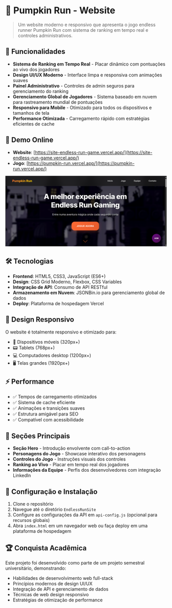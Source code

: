 # 🎃 Pumpkin Run - Website

> Um website moderno e responsivo que apresenta o jogo endless runner Pumpkin Run com sistema de ranking em tempo real e controles administrativos.

## 🌟 Funcionalidades

- **Sistema de Ranking em Tempo Real** - Placar dinâmico com pontuações ao vivo dos jogadores
- **Design UI/UX Moderno** - Interface limpa e responsiva com animações suaves
- **Painel Administrativo** - Controles de admin seguros para gerenciamento do ranking
- **Gerenciamento Global de Jogadores** - Sistema baseado em nuvem para rastreamento mundial de pontuações
- **Responsivo para Mobile** - Otimizado para todos os dispositivos e tamanhos de tela
- **Performance Otimizada** - Carregamento rápido com estratégias eficientes de cache

## 🚀 Demo Online

- **Website**: [https://site-endless-run-game.vercel.app/](https://site-endless-run-game.vercel.app/)
- **Jogo**: [https://pumpkin-run.vercel.app/](https://pumpkin-run.vercel.app/)

![Website Pumpkin Run](img-demo.png)

## 🛠️ Tecnologias

- **Frontend**: HTML5, CSS3, JavaScript (ES6+)
- **Design**: CSS Grid Moderno, Flexbox, CSS Variables
- **Integração de API**: Consumo de API RESTful
- **Armazenamento em Nuvem**: JSONBin.io para gerenciamento global de dados
- **Deploy**: Plataforma de hospedagem Vercel

## 📱 Design Responsivo

O website é totalmente responsivo e otimizado para:
- 📱 Dispositivos móveis (320px+)
- 📟 Tablets (768px+)
- 💻 Computadores desktop (1200px+)
- 🖥️ Telas grandes (1920px+)

## ⚡ Performance

- ✅ Tempos de carregamento otimizados
- ✅ Sistema de cache eficiente
- ✅ Animações e transições suaves
- ✅ Estrutura amigável para SEO
- ✅ Compatível com acessibilidade

## 🎯 Seções Principais

- **Seção Hero** - Introdução envolvente com call-to-action
- **Personagens do Jogo** - Showcase interativo dos personagens
- **Controles do Jogo** - Instruções visuais dos controles
- **Ranking ao Vivo** - Placar em tempo real dos jogadores
- **Informações da Equipe** - Perfis dos desenvolvedores com integração LinkedIn

## 🔧 Configuração e Instalação

1. Clone o repositório
2. Navegue até o diretório `EndlessRunSite`
3. Configure as configurações da API em `api-config.js` (opcional para recursos globais)
4. Abra `index.html` em um navegador web ou faça deploy em uma plataforma de hospedagem

## 🏆 Conquista Acadêmica

Este projeto foi desenvolvido como parte de um projeto semestral universitário, demonstrando:
- Habilidades de desenvolvimento web full-stack
- Princípios modernos de design UI/UX
- Integração de API e gerenciamento de dados
- Técnicas de web design responsivo
- Estratégias de otimização de performance
